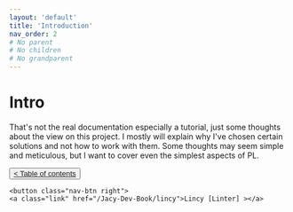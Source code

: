 ```yaml
---
layout: 'default'
title: 'Introduction'
nav_order: 2
# No parent
# No children
# No grandparent
---
```


# Intro

That's not the real documentation especially a tutorial, just some thoughts about the view on this project. I mostly
will explain why I've chosen certain solutions and not how to work with them. Some thoughts may seem simple and
meticulous, but I want to cover even the simplest aspects of PL.
<div class="nav-btn-block">
    <button class="nav-btn left">
    <a class="link" href="/Jacy-Dev-Book/index.html">< Table of contents</a>
</button>

    <button class="nav-btn right">
    <a class="link" href="/Jacy-Dev-Book/lincy">Lincy [Linter] ></a>
</button>

</div>
